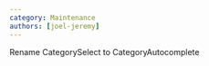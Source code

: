 ```yaml
---
category: Maintenance
authors: [joel-jeremy]
---
```


Rename CategorySelect to CategoryAutocomplete
